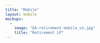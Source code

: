 ```yaml
---
title: "Mobile"
layout: mobile
mockups:
  -
    image: "EA-retirement-mobile_v1.jpg"
    title: "Retirement LP"
---
```

